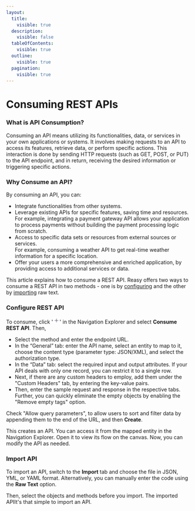 ```yaml
---
layout:
  title:
    visible: true
  description:
    visible: false
  tableOfContents:
    visible: true
  outline:
    visible: true
  pagination:
    visible: true
---
```


# Consuming REST APIs

### What is API Consumption?

Consuming an API means utilizing its functionalities, data, or services in your own applications or systems. It involves making requests to an API to access its features, retrieve data, or perform specific actions. This interaction is done by sending HTTP requests (such as GET, POST, or PUT) to the API endpoint, and in return, receiving the desired information or triggering specific actions.

### Why Consume an API?

By consuming an API, you can:

* Integrate functionalities from other systems.
* Leverage existing APIs for specific features, saving time and resources.\
  For example, integrating a payment gateway API allows your application to process payments without building the payment processing logic from scratch.
* Access to specific data sets or resources from external sources or services. \
  For example, consuming a weather API to get real-time weather information for a specific location.
* Offer your users a more comprehensive and enriched application, by providing access to additional services or data.

This article explains how to consume a REST API. Reasy offers two ways to consume a REST API in two methods - one is by [configuring](consuming-rest-apis.md#configure-rest-api) and the other by [importing](consuming-rest-apis.md#import-api) raw text.

### Configure REST API

To consume, click '![](<../../../.gitbook/assets/Create (5).png>)' in the Navigation Explorer and select **Consume REST API**. Then,

* Select the method and enter the endpoint URL.
* In the “General” tab: enter the API name, select an entity to map to it, choose the content type (parameter type: JSON/XML), and select the authorization type.
* In the “Data” tab: select the required input and output attributes. If your API deals with only one record, you can restrict it to a single row.
* Next, if there are any custom headers to employ, add them under the "Custom Headers" tab, by entering the key-value pairs.
* Then, enter the sample request and response in the respective tabs. Further, you can quickly eliminate the empty objects by enabling the "Remove empty tags" option.&#x20;

Check "Allow query parameters", to allow users to sort and filter data by appending them to the end of the URL, and then **Create**.

This creates an API. You can access it from the mapped entity in the Navigation Explorer. Open it to view its flow on the canvas. Now, you can modify the API as needed.

### Import API <a href="#import-api" id="import-api"></a>

To import an API, switch to the **Import** tab and choose the file in JSON, YML, or YAML format. Alternatively, you can manually enter the code using the **Raw Text** option.

Then, select the objects and methods before you import. The imported APIIt's that simple to import an API.
